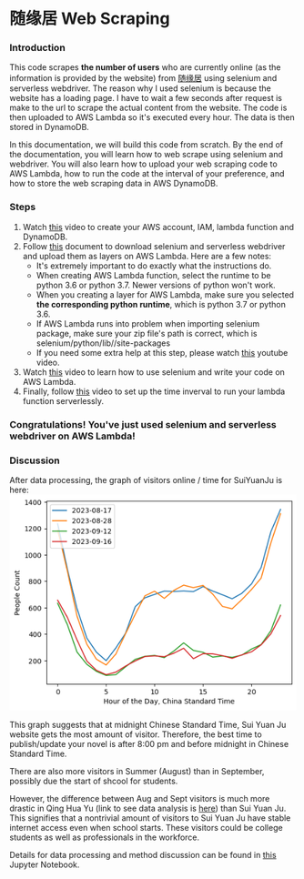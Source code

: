 # 随缘居 Web Scraping
### Introduction
This code scrapes **the number of users** who are currently online (as the information is provided by the website) from [随缘居](http://www.mtslash.me/forum.php) using selenium and serverless webdriver. 
The reason why I used selenium is because the website has a loading page. I have to wait a few seconds after request is make to the url to scrape the actual content from the website. The code is then uploaded to AWS Lambda so it's executed every hour. The data is then stored in DynamoDB. 

In this documentation, we will build this code from scratch. By the end of the documentation, you will learn how to web scrape using selenium and webdriver. You will also learn how to upload your web scraping code to AWS Lambda, how to run the code at the interval of your preference, and how to store the web scraping data in AWS DynamoDB.

### Steps
1. Watch [this](https://youtu.be/ijyeE-pXFk0?list=PL_GcZFQb3yYjwt-rg7mHob-9ujdsN6B6R) video to create your AWS account, IAM, lambda function and DynamoDB.
2. Follow [this](https://dev.to/awscommunity-asean/creating-an-api-that-runs-selenium-via-aws-lambda-3ck3) document to download selenium and serverless webdriver and upload them as layers on AWS Lambda. Here are a few notes:
    * It's extremely important to do exactly what the instructions do.
    * When creating AWS Lambda function, select the runtime to be python 3.6 or python 3.7. Newer versions of python won't work. 
    * When you creating a layer for AWS Lambda, make sure you selected **the corresponding python runtime**, which is python 3.7 or python 3.6. 
    * If AWS Lambda runs into problem when importing selenium package, make sure your zip file's path is correct, which is selenium/python/lib/<your python runtime version as you have selected on AWS Lambda>/site-packages
    * If you need some extra help at this step, please watch [this](https://youtu.be/FcW-AXsirBE?list=PL_GcZFQb3yYjwt-rg7mHob-9ujdsN6B6R) youtube video.
3. Watch [this](https://youtu.be/Vj_rAWg4UdY?list=PL_GcZFQb3yYjwt-rg7mHob-9ujdsN6B6R) video to learn how to use selenium and write your code on AWS Lambda.
4. Finally, follow [this](https://youtu.be/-8L4OxotXlE?list=PLD_RqipW0-9s-u1HXTglYV8Aam-5P3XLi) video to set up the time inverval to run your lambda function serverlessly.

### Congratulations! You've just used selenium and serverless webdriver on AWS Lambda! 

### Discussion
After data processing, the graph of visitors online / time for SuiYuanJu is here: 
![alt text](https://github.com/b991/SuiYuanJuScraping/blob/main/SuiYuanJuGraph.png)

This graph suggests that at midnight Chinese Standard Time, Sui Yuan Ju website gets the most amount of visitor. Therefore, the best time to publish/update your novel is after 8:00 pm and before midnight in Chinese Standard Time. 

There are also more visitors in Summer (August) than in September, possibly due the start of shcool for students. 

However, the difference between Aug and Sept visitors is much more drastic in Qing Hua Yu (link to see data analysis is [here](https://github.com/b991/QingHuaYuSraping)) than Sui Yuan Ju. This signifies that a nontrivial amount of visitors to Sui Yuan Ju have stable internet access even when school starts. These visitors could be college students as well as professionals in the workforce.

Details for data processing and method discussion can be found in [this](https://github.com/b991/SuiYuanJuScraping/blob/main/SuiYuanJuDataProcess.ipynb) Jupyter Notebook. 


